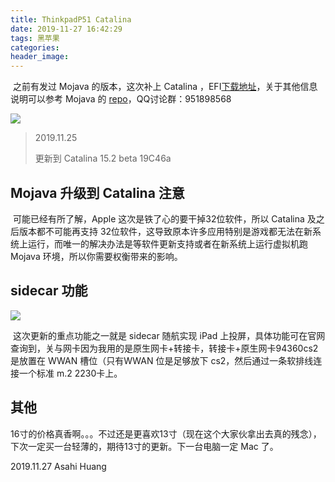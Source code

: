 ```yaml
---
title: ThinkpadP51 Catalina
date: 2019-11-27 16:42:29
tags: 黑苹果
categories:
header_image:
---
```


​		之前有发过 Mojava 的版本，这次补上 Catalina ，EFI[下载地址](https://github.com/AsahiHuang/ThinkPadP51-Hackintosh-Catalina)，关于其他信息说明可以参考 Mojava 的 [repo](https://github.com/AsahiHuang/ThinkPad-P51-Hackintosh-Mojave)，QQ讨论群：951898568

![](https://images-asahih-com.s3.ap-northeast-1.amazonaws.com/blog/2020/04/04/截屏2020-04-04%2012.23.51.png)

<!--more-->

> 2019.11.25
>
> 更新到 Catalina 15.2 beta 19C46a

## Mojava 升级到 Catalina 注意

​		可能已经有所了解，Apple 这次是铁了心的要干掉32位软件，所以 Catalina 及之后版本都不可能再支持 32位软件，这导致原本许多应用特别是游戏都无法在新系统上运行，而唯一的解决办法是等软件更新支持或者在新系统上运行虚拟机跑 Mojava 环境，所以你需要权衡带来的影响。

## sidecar 功能

![](https://images-asahih-com.s3.ap-northeast-1.amazonaws.com/blog/2020/04/04/截屏2020-04-04%2012.24.45.png)

​		这次更新的重点功能之一就是 sidecar 随航实现 iPad 上投屏，具体功能可在官网查询到，关与网卡因为我用的是原生网卡+转接卡，转接卡+原生网卡94360cs2 是放置在 WWAN 槽位（只有WWAN 位是足够放下 cs2，然后通过一条软排线连接一个标准 m.2 2230卡上。

## 其他

​		16寸的价格真香啊。。。不过还是更喜欢13寸（现在这个大家伙拿出去真的残念），下次一定买一台轻薄的，期待13寸的更新。下一台电脑一定 Mac 了。

  

  

2019.11.27
Asahi Huang

